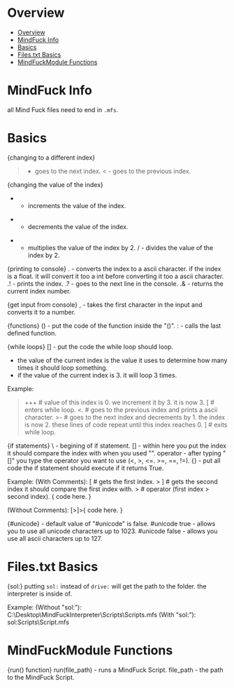 # Overview

* [Overview]()
* [MindFuck Info]()
* [Basics]()
* [Files.txt Basics]()
* [MindFuckModule Functions]()

# MindFuck Info

all Mind Fuck files need to end in `.mfs`.<br>

# Basics

{changing to a different index}
> - goes to the next index.
< - goes to the previous index.

{changing the value of the index}
+ - increments the value of the index.
- - decrements the value of the index.
* - multiplies the value of the index by 2.
/ - divides the value of the index by 2.

{printing to console}
. - converts the index to a ascii character. if the index is a float. it will convert it too a int before converting it too a ascii character.
.! - prints the index.
.? - goes to the next line in the console.
.& - returns the current index number.

{get input from console}
, - takes the first character in the input and converts it to a number.

{functions}
() - put the code of the function inside the "()".
: - calls the last defined function.

{while loops}
[] - put the code the while loop should loop.
- the value of the current index is the value it uses to determine how many times it should loop something.
- if the value of the current index is 3. it will loop 3 times.

Example:
>+++ # value of this index is 0. we increment it by 3. it is now 3.
[ # enters while loop.
    <. # goes to the previous index and prints a ascii character.
    >- # goes to the next index and decrements by 1. the index is now 2. these lines of code repeat until this index reaches 0.
] # exits while loop.

{if statements}
\ - begining of if statement.
[] - within here you put the index it should compare the index with when you used "\".
operator - after typing "[]" you type the operator you want to use (<, >, <=. >=, ==, !=).
{} - put all code the if statement should execute if it returns True.

Example:
(With Comments):
\[ # gets the first index.
    >
    ] # gets the second index it should compare the first index with.
    > # operator (first index > second index).
    {
    code here.
}

(Without Comments):
\[>]>{
    code here.
}

{#unicode} - default value of "#unicode" is false.
#unicode true - allows you to use all unicode characters up to 1023.
#unicode false - allows you use all ascii characters up to 127.

# Files.txt Basics

{sol:}
putting `sol:` instead of `drive:` will get the path to the folder. the interpreter is inside of.

Example:
(Without "sol:"): C:\Desktop\MindFuckInterpreter\Scripts\Scripts.mfs
(With "sol:"): sol:Scripts\Script.mfs

# MindFuckModule Functions

{run() function}
run(file_path) - runs a MindFuck Script.
file_path - the path to the MindFuck Script.

